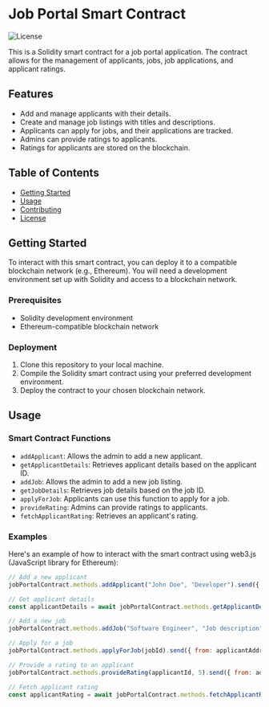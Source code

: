 

# Job Portal Smart Contract

![License](https://img.shields.io/badge/license-MIT-green)

This is a Solidity smart contract for a job portal application. The contract allows for the management of applicants, jobs, job applications, and applicant ratings.

## Features

- Add and manage applicants with their details.
- Create and manage job listings with titles and descriptions.
- Applicants can apply for jobs, and their applications are tracked.
- Admins can provide ratings to applicants.
- Ratings for applicants are stored on the blockchain.

## Table of Contents

- [Getting Started](#getting-started)
- [Usage](#usage)
- [Contributing](#contributing)
- [License](#license)

## Getting Started

To interact with this smart contract, you can deploy it to a compatible blockchain network (e.g., Ethereum). You will need a development environment set up with Solidity and access to a blockchain network.

### Prerequisites

- Solidity development environment
- Ethereum-compatible blockchain network

### Deployment

1. Clone this repository to your local machine.
2. Compile the Solidity smart contract using your preferred development environment.
3. Deploy the contract to your chosen blockchain network.

## Usage

### Smart Contract Functions

- `addApplicant`: Allows the admin to add a new applicant.
- `getApplicantDetails`: Retrieves applicant details based on the applicant ID.
- `addJob`: Allows the admin to add a new job listing.
- `getJobDetails`: Retrieves job details based on the job ID.
- `applyForJob`: Applicants can use this function to apply for a job.
- `provideRating`: Admins can provide ratings to applicants.
- `fetchApplicantRating`: Retrieves an applicant's rating.

### Examples

Here's an example of how to interact with the smart contract using web3.js (JavaScript library for Ethereum):

```javascript
// Add a new applicant
jobPortalContract.methods.addApplicant("John Doe", "Developer").send({ from: adminAddress });

// Get applicant details
const applicantDetails = await jobPortalContract.methods.getApplicantDetails(applicantId).call();

// Add a new job
jobPortalContract.methods.addJob("Software Engineer", "Job description").send({ from: adminAddress });

// Apply for a job
jobPortalContract.methods.applyForJob(jobId).send({ from: applicantAddress });

// Provide a rating to an applicant
jobPortalContract.methods.provideRating(applicantId, 5).send({ from: adminAddress });

// Fetch applicant rating
const applicantRating = await jobPortalContract.methods.fetchApplicantRating(applicantId).call();
